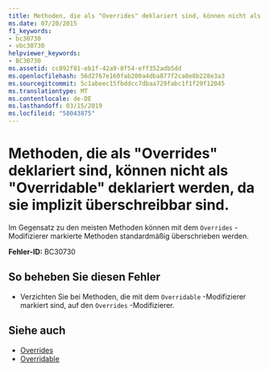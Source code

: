 ```yaml
---
title: Methoden, die als "Overrides" deklariert sind, können nicht als "Overridable" deklariert werden, da sie implizit überschreibbar sind.
ms.date: 07/20/2015
f1_keywords:
- bc30730
- vbc30730
helpviewer_keywords:
- BC30730
ms.assetid: cc892f81-eb1f-42a9-8f54-eff352adb5dd
ms.openlocfilehash: 56d2767e160fab200a4dba877f2ca8e8b228e3a3
ms.sourcegitcommit: 5c1abeec15fbddcc7dbaa729fabc1f1f29f12045
ms.translationtype: MT
ms.contentlocale: de-DE
ms.lasthandoff: 03/15/2019
ms.locfileid: "58043875"
---
```

# <a name="methods-declared-overrides-cannot-be-declared-overridable-because-they-are-implicitly-overridable"></a>Methoden, die als "Overrides" deklariert sind, können nicht als "Overridable" deklariert werden, da sie implizit überschreibbar sind.
Im Gegensatz zu den meisten Methoden können mit dem `Overrides` -Modifizierer markierte Methoden standardmäßig überschrieben werden.  
  
 **Fehler-ID:** BC30730  
  
## <a name="to-correct-this-error"></a>So beheben Sie diesen Fehler  
  
-   Verzichten Sie bei Methoden, die mit dem `Overridable` -Modifizierer markiert sind, auf den `Overrides` -Modifizierer.  
  
## <a name="see-also"></a>Siehe auch

- [Overrides](../../visual-basic/language-reference/modifiers/overrides.md)
- [Overridable](../../visual-basic/language-reference/modifiers/overridable.md)
